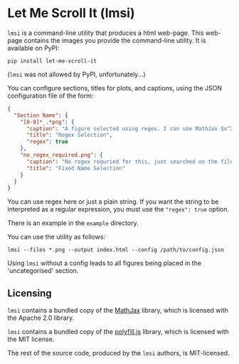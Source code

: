 Let Me Scroll It (lmsi)
=======================

`lmsi` is a command-line utility that produces a html web-page.
This web-page contains the images you provide the command-line
utility. It is available on PyPI:

```
pip install let-me-scroll-it
```

(`lmsi` was not allowed by PyPI, unfortunately...)

You can configure sections, titles for plots, and captions,
using the JSON configuration file of the form:

```json
{
  "Section Name": {
    "[0-9]*_.*png": {
      "caption": "A figure selected using regex. I can use MathJax $x^2 = 3$.",
      "title": "Regex Selection",
      "regex": true
    },
    "no_regex_required.png": {
      "caption": "No regex requried for this, just searched on the filename.",
      "title": "Fixed Name Selection"
    }
  }
}
```

You can use regex here or just a plain string. If you want the string to be
interpreted as a regular expression, you must use the
`"regex": true` option.

There is an example in the `example` directory.

You can use the utility as follows:

```
lmsi --files *.png --output index.html --config /path/to/config.json
```

Using `lmsi` without a config leads to all figures being
placed in the 'uncategorised' section.

Licensing
---------

`lmsi` contains a bundled copy of the [MathJax](https://github.com/mathjax/MathJax)
library, which is licensed with the Apache 2.0 library.

`lmsi` contains a bundled copy of the [polyfill.js](https://philipwalton.github.io/polyfill/)
library, which is licensed with the MIT license.

The rest of the source code, produced by the `lmsi` authors, is MIT-licensed.
